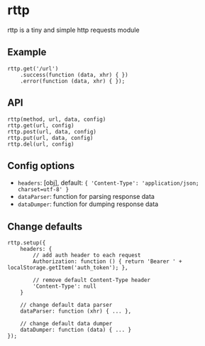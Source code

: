 rttp
====

rttp is a tiny and simple http requests module

Example
-------
    rttp.get('/url')
        .success(function (data, xhr) { })
        .error(function (data, xhr) { });

API
---
    rttp(method, url, data, config)
    rttp.get(url, config)
    rttp.post(url, data, config)
    rttp.put(url, data, config)
    rttp.del(url, config)


Config options
--------------
- `headers`:  [obj], default: `{ 'Content-Type': 'application/json; charset=utf-8' }`
- `dataParser`: function for parsing response data
- `dataDumper`: function for dumping response data


Change defaults
---------------
    rttp.setup({
        headers: {
            // add auth header to each request
            Authorization: function () { return 'Bearer ' + localStorage.getItem('auth_token'); },

            // remove default Content-Type header
            'Content-Type': null
        }

        // change default data parser
        dataParser: function (xhr) { ... },

        // change default data dumper
        dataDumper: function (data) { ... }
    });
